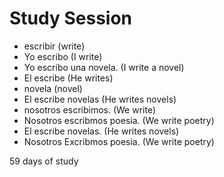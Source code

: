 # Study Session 
* escribir (write)
* Yo escribo (I write)
* Yo escribo una novela. (I write a novel)
* El escribe (He writes)
* novela (novel)
* El escribe novelas (He writes novels)
* nosotros escribimos. (We write)
* Nosotros escribmos poesia. (We write poetry)
* El escribe novelas. (He writes novels)
* Nosotros Excribmos poesia. (We write poetry)

59 days of study 
